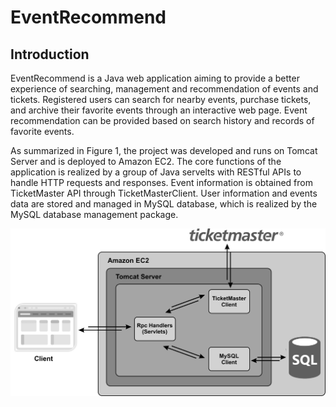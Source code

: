 # EventRecommend
## Introduction
EventRecommend is a Java web application aiming to provide a better experience of searching, management and recommendation of events and tickets. Registered users can search for nearby events, purchase tickets, and archive their favorite events through an interactive web page. Event recommendation can be provided based on search history and records of favorite events.

As summarized in Figure 1, the project was developed and runs on Tomcat Server and is deployed to Amazon EC2. The core functions of the application is realized by a group of Java servelts with RESTful APIs to handle HTTP requests and responses. Event information is obtained from TicketMaster API through TicketMasterClient. User information and events data are stored and managed in MySQL database, which is realized by the MySQL database management package.

<img src="https://github.com/zhouchao1991/EventRecommend/blob/master/images/Project%20Structure.jpg" alt="drawing" width="800"/>
